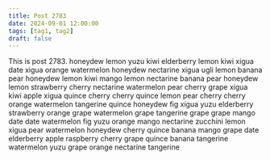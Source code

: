 ```yaml
---
title: Post 2783
date: 2024-09-01 12:00:00
tags: [tag1, tag2]
draft: false
---
```

This is post 2783.
honeydew
lemon
yuzu
kiwi
elderberry
lemon
kiwi
xigua
date
xigua
orange
watermelon
honeydew
nectarine
xigua
ugli
lemon
banana
pear
honeydew
lemon
kiwi
mango
lemon
nectarine
banana
pear
honeydew
lemon
strawberry
cherry
nectarine
watermelon
pear
cherry
grape
xigua
kiwi
apple
xigua
quince
cherry
cherry
quince
lemon
pear
cherry
cherry
orange
watermelon
tangerine
quince
honeydew
fig
xigua
yuzu
elderberry
strawberry
orange
grape
watermelon
grape
tangerine
grape
grape
mango
date
date
watermelon
fig
yuzu
orange
mango
nectarine
zucchini
lemon
xigua
pear
watermelon
honeydew
cherry
quince
banana
mango
grape
date
elderberry
apple
raspberry
cherry
grape
quince
banana
tangerine
watermelon
yuzu
grape
orange
nectarine
tangerine
